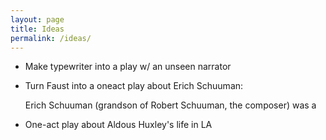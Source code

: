 ```yaml
---
layout: page 
title: Ideas
permalink: /ideas/
---
```


- Make typewriter into a play w/ an unseen narrator
- Turn Faust into a oneact play about Erich Schuuman:

  Erich Schuuman (grandson of Robert Schuuman, the composer) was a 

- One-act play about Aldous Huxley's life in LA
